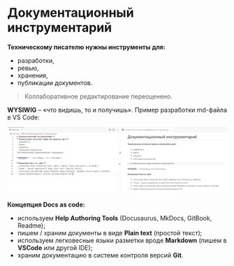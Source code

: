 # Документационный инструментарий

**Техническому писателю нужны инструменты для:**

- разработки,
- ревью, 
- хранения,
- публикации документов.

>Коллаборативное редактирование переоценено.

**WYSIWIG** – «что видишь, то и получишь». Пример разработки md-файла в VS Code:

![Пример разработки md-файла в VS Code](images/techdoc1.jpg)

**Концепция Docs as code:**

- используем **Help Authoring Tools** (Docusaurus, MkDocs, GitBook, Readme);
- пишем / храним документы в виде **Plain text** (простой текст);
- используем легковесные языки разметки вроде **Markdown** (пишем в **VSCode** или другой IDE);
- храним документацию в системе контроля версий **Git**.